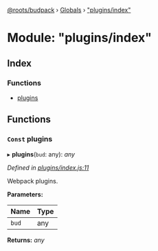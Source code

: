 [@roots/budpack](../README.md) › [Globals](../globals.md) › ["plugins/index"](_plugins_index_.md)

# Module: "plugins/index"

## Index

### Functions

* [plugins](_plugins_index_.md#const-plugins)

## Functions

### `Const` plugins

▸ **plugins**(`bud`: any): *any*

*Defined in [plugins/index.js:11](https://github.com/roots/bud-support/blob/a7a0906/src/budpack/builder/webpack/plugins/index.js#L11)*

Webpack plugins.

**Parameters:**

Name | Type |
------ | ------ |
`bud` | any |

**Returns:** *any*
